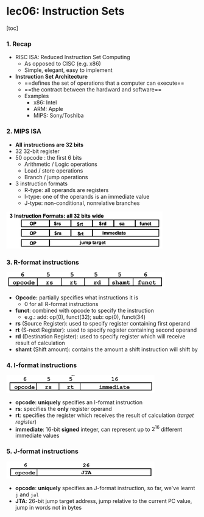 # lec06: Instruction Sets

[toc]

### 1. Recap

-   RISC ISA: Reduced Instruction Set Computing
    -   As opposed to CISC (e.g. x86)
    -   Simple, elegant, easy to implement
-   **Instruction Set Architecture**
    -   ==defines the set of operations that a computer can execute==
    -   ==the contract between the hardward and software==
    -   Examples
        -   x86: Intel
        -   ARM: Apple
        -   MIPS: Sony/Toshiba

### 2. MIPS ISA

-   **All instructions are 32 bits**
-   32 32-bit register
-   50 opcode : the first 6 bits
    -   Arithmetic / Logic operations
    -   Load / store operations
    -   Branch / jump operations
-   3 instruction formats
    -   R-type: all operands are registers
    -   I-type: one of the operands is an immediate value
    -   J-type: non-conditional, nonrelative branches

<img src="assets/Screenshot 2023-03-20 at 14.43.57.png" alt="Screenshot 2023-03-20 at 14.43.57" style="zoom: 40%;" />

### 3. R-format instructions

<img src="assets/Screenshot 2023-03-20 at 14.44.58.png" alt="Screenshot 2023-03-20 at 14.44.58" style="zoom:50%;" />

-   **Opcode:** partially specifies what instructions it is
    -   0 for all R-format instructions
-   **funct**: combined with opcode to specify the instruction
    -   e.g.: add: op(0), funct(32);	sub: op(0), funct(34)
-   **rs** (Source Register): used to specify register containing first operand
-   **rt** (S-next Register): used to specify register containing second operand
-   **rd** (Destination Register): used to specify register which will receive result of calculation
-   **shamt** (Shift amount): contains the amount a shift instruction will shift by

### 4. I-format instructions

<img src="assets/Screenshot 2023-03-20 at 15.01.16.png" alt="Screenshot 2023-03-20 at 15.01.16" style="zoom:38%;" />

-   **opcode**: **uniquely** specifies an I-format instruction
-   **rs**: specifies the **only** register operand
-   **rt**: specifies the register which receives the result of calculation (*target register*)
-   **immediate**: 16-bit **signed** integer, can represent up to $2^{16}$ different immediate values

### 5. J-format instructions

<img src="assets/Screenshot 2023-03-20 at 15.11.12.png" alt="Screenshot 2023-03-20 at 15.11.12" style="zoom:38%;" />

-   **opcode**: **uniquely** specifies an J-format instruction, so far, we've learnt `j` and `jal`
-   **JTA**: 26-bit jump target address, jump relative to the current PC value, jump in words not in bytes


